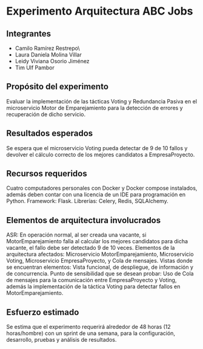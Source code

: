 # Experimento Arquitectura ABC Jobs

## Integrantes

- Camilo Ramírez Restrepo\
- Laura Daniela Molina Villar
- Leidy Viviana Osorio Jiménez
- Tim Ulf Pambor 

## Propósito del experimento
Evaluar la implementación de las tácticas Voting y Redundancia Pasiva en el microservicio Motor de Emparejamiento para la detección de errores y recuperación de dicho servicio.

## Resultados esperados
Se espera que el microservicio Voting pueda detectar de 9 de 10 fallos y devolver el cálculo correcto de los mejores candidatos a EmpresaProyecto.

## Recursos requeridos
Cuatro computadores personales con Docker y Docker compose instalados, además deben contar con una licencia de un IDE para programación en Python.
Framework: Flask.
Librerías: Celery, Redis, SQLAlchemy.

## Elementos de arquitectura involucrados
ASR: En operación normal, al ser creada una vacante, si MotorEmparejamiento falla al calcular los mejores candidatos para dicha vacante, el fallo debe ser detectado 9 de 10 veces. 
Elementos de la arquitectura afectados: Microservicio MotorEmparejamiento, Microservicio Voting, Microservicio EmpresaProyecto, y Cola de mensajes.
Vistas donde se encuentran elementos: Vista funcional, de despliegue, de información y de concurrencia.
Punto de sensibilidad que se desean probar: Uso de Cola de mensajes para la comunicación entre EmpresaProyecto y Voting, además la implementación de la táctica Voting para detectar fallos en MotorEmparejamiento.

## Esfuerzo estimado
Se estima que el experimento requerirá alrededor de 48 horas (12 horas/hombre) con un sprint de una semana, para la configuración, desarrollo, pruebas y análisis de resultados. 


